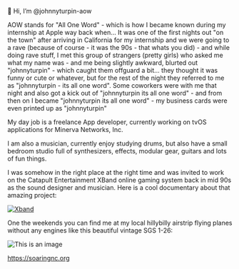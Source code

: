 👋 Hi, I’m @johnnyturpin-aow

AOW stands for "All One Word" - which is how I became known during my internship at Apple way back when... It was one of the first nights out "on the town" after arriving in California for my internship and we were going to a rave (because of course - it was the 90s - that whats you did) - and while doing rave stuff, I met this group of strangers (pretty girls) who asked me what my name was - and me being slightly awkward, blurted out "johnnyturpin" - which caught them offguard a bit... they thought it was funny or cute or whatever, but for the rest of the night they referred to me as "johnnyturpin - its all one word". Some coworkers were with me that night and also got a kick out of "johnnyturpin its all one word" - and from then on I became "johnnyturpin its all one word" - my business cards were even printed up as "johnnyturpin"

My day job is a freelance App developer, currently working on tvOS applications for Minerva Networks, Inc.

I am also a musician, currently enjoy studying drums, but also have a small bedroom studio full of synthesizers, effects, modular gear, guitars and lots of fun things.

I was somehow in the right place at the right time and was invited to work on the Catapult Entertainment XBand online gaming system back in mid 90s as the sound designer and musician. Here is a cool documentary about that amazing project:


[![Xband](https://img.youtube.com/vi/k_5M-z_RUKA/sddefault.jpg)](https://www.youtube.com/watch?v=k_5M-z_RUKA)



One the weekends you can find me at my local hillybilly airstrip flying planes without any engines like this beautiful vintage SGS 1-26:


![This is an image](https://i.imgur.com/J0IK7JB.jpg)


https://soaringnc.org


<!---
johnnyturpin-aow/johnnyturpin-aow is a ✨ special ✨ repository because its `README.md` (this file) appears on your GitHub profile.
You can click the Preview link to take a look at your changes.
--->
